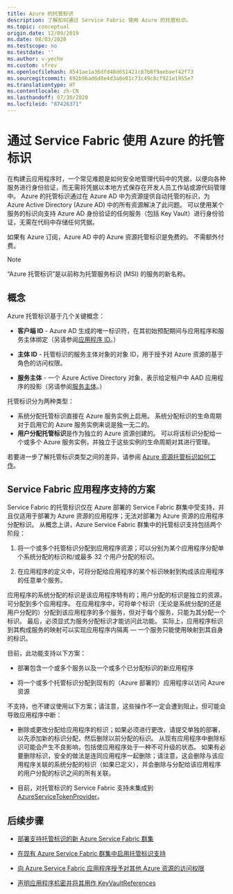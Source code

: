 ```yaml
---
title: Azure 的托管标识
description: 了解如何通过 Service Fabric 使用 Azure 的托管标识。
ms.topic: conceptual
origin.date: 12/09/2019
ms.date: 08/03/2020
ms.testscope: no
ms.testdate: ''
ms.author: v-yeche
ms.custom: sfrev
ms.openlocfilehash: 8541ae1a36dfd48d651421c87b8f9aebaef42f73
ms.sourcegitcommit: 692b9bad6d8e4d3a8e81c73c49c8cf921e1955e7
ms.translationtype: HT
ms.contentlocale: zh-CN
ms.lasthandoff: 07/30/2020
ms.locfileid: "87426371"
---
```

<!--Not Available on MOONCAKE-->
<!--RELEASE BEFORE CONFIRMATION-->
<!--https://docs.microsoft.com/azure/active-directory/managed-identities-azure-resources/services-support-managed-identities#azure-services-that-support-managed-identities-for-azure-resources-->
# <a name="using-managed-identities-for-azure-with-service-fabric"></a>通过 Service Fabric 使用 Azure 的托管标识

在构建云应用程序时，一个常见难题是如何安全地管理代码中的凭据，以便向各种服务进行身份验证，而无需将凭据以本地方式保存在开发人员工作站或源代码管理中。 Azure 的托管标识通过在 Azure AD 中为资源提供自动托管的标识，为 Azure Active Directory (Azure AD) 中的所有资源解决了此问题。 可以使用某个服务的标识向支持 Azure AD 身份验证的任何服务（包括 Key Vault）进行身份验证，无需在代码中存储任何凭据。

如果有 Azure 订阅，Azure AD 中的 Azure 资源托管标识是免费的。 不需额外付费。

> [!NOTE]
> “Azure 托管标识”是以前称为托管服务标识 (MSI) 的服务的新名称。

## <a name="concepts"></a>概念

Azure 托管标识基于几个关键概念：

- **客户端 ID** - Azure AD 生成的唯一标识符，在其初始预配期间与应用程序和服务主体绑定（另请参阅[应用程序 ID](/active-directory/develop/developer-glossary#application-id-client-id)。）

- **主体 ID** - 托管标识的服务主体对象的对象 ID，用于授予对 Azure 资源的基于角色的访问权限。

- **服务主体** - 一个 Azure Active Directory 对象，表示给定租户中 AAD 应用程序的投影（另请参阅[服务主体](../active-directory/develop/developer-glossary.md#service-principal-object)。）

托管标识分为两种类型：

- 系统分配托管标识直接在 Azure 服务实例上启用。  系统分配标识的生命周期对于启用它的 Azure 服务实例来说是独一无二的。
- **用户分配托管标识**是作为独立的 Azure 资源创建的。 可以将该标识分配给一个或多个 Azure 服务实例，并独立于这些实例的生命周期对其进行管理。

若要进一步了解托管标识类型之间的差异，请参阅 [Azure 资源托管标识如何工作](../active-directory/managed-identities-azure-resources/overview.md#managed-identity-types)。

## <a name="supported-scenarios-for-service-fabric-applications"></a>Service Fabric 应用程序支持的方案

Service Fabric 的托管标识仅在 Azure 部署的 Service Fabric 群集中受支持，并且仅适用于部署为 Azure 资源的应用程序；无法对部署为 Azure 资源的应用程序分配标识。 从概念上讲，Azure Service Fabric 群集中的托管标识支持包括两个阶段：

1. 将一个或多个托管标识分配到应用程序资源；可以分别为某个应用程序分配单个系统分配的标识和/或最多 32 个用户分配的标识。

2. 在应用程序的定义中，可将分配给应用程序的某个标识映射到构成该应用程序的任意单个服务。

应用程序的系统分配的标识是该应用程序特有的；用户分配的标识是独立的资源，可分配到多个应用程序。 在应用程序中，可将单个标识（无论是系统分配的还是用户分配的）分配到该应用程序的多个服务，但对于每个服务，只能为其分配一个标识。 最后，必须显式为服务分配标识才能访问此功能。 实际上，应用程序标识到其构成服务的映射可以实现应用程序内隔离 — 一个服务只能使用映射到其自身的标识。  

目前，此功能支持以下方案：

- 部署包含一个或多个服务以及一个或多个已分配标识的新应用程序

- 将一个或多个托管标识分配到现有的（Azure 部署的）应用程序以访问 Azure 资源

不支持，也不建议使用以下方案；请注意，这些操作不一定会遭到阻止，但可能会导致应用程序中断：

- 删除或更改分配给应用程序的标识；如果必须进行更改，请提交单独的部署，以先添加新的标识分配，然后删除以前分配的标识。 从现有应用程序中删除标识可能会产生不良影响，包括使应用程序处于一种不可升级的状态。 如果有必要删除标识，安全的做法是连同应用程序一起删除；请注意，这会删除与该应用程序关联的系统分配的标识（如果已定义），并会删除与分配给该应用程序的用户分配的标识之间的所有关联。

- 目前，对托管标识的 Service Fabric 支持未集成到 [AzureServiceTokenProvider](../key-vault/general/service-to-service-authentication.md)。

## <a name="next-steps"></a>后续步骤

- [部署支持托管标识的新 Azure Service Fabric 群集](./configure-new-azure-service-fabric-enable-managed-identity.md)
- [在现有 Azure Service Fabric 群集中启用托管标识支持](./configure-existing-cluster-enable-managed-identity-token-service.md)
    
    <!--Not Available on * [Deploy an Azure Service Fabric application with a system-assigned managed identity](./how-to-deploy-service-fabric-application-system-assigned-managed-identity.md)-->
    <!--Not Available on * [Deploy an Azure Service Fabric application with a user-assigned managed identity](./how-to-deploy-service-fabric-application-user-assigned-managed-identity.md)-->
    <!--Not Available on * [Leverage the managed identity of a Service Fabric application from service code](./how-to-managed-identity-service-fabric-app-code.md)-->
    
- [向 Azure Service Fabric 应用程序授予对其他 Azure 资源的访问权限](./how-to-grant-access-other-resources.md)
- [声明应用程序机密并将其用作 KeyVaultReferences](./service-fabric-keyvault-references.md)

<!-- Update_Description: update meta properties, wording update, update link -->